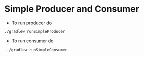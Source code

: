 # Simple Producer and Consumer


- To run producer do
```
./gradlew runSimpleProducer
```


- To run consumer do
```
 ./gradlew runSimpleConsumer
``` 
